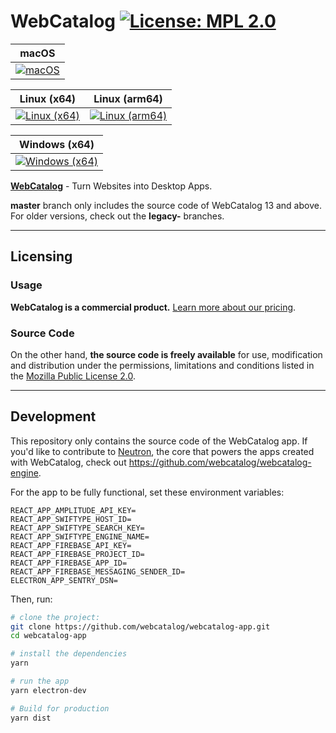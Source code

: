 # WebCatalog [![License: MPL 2.0](https://img.shields.io/badge/License-MPL%202.0-brightgreen.svg)](LICENSE)

|macOS|
|---|
|[![macOS](https://github.com/webcatalog/webcatalog-app/workflows/macOS/badge.svg)](https://github.com/webcatalog/webcatalog-app/actions?query=workflow:%22macOS%22)|

|Linux (x64)|Linux (arm64)|
|---|---|
|[![Linux (x64)](https://github.com/webcatalog/webcatalog-app/workflows/Linux%20(x64)/badge.svg)](https://github.com/webcatalog/webcatalog-app/actions?query=workflow%3A%22Linux+%28x64%29%22)|[![Linux (arm64)](https://github.com/webcatalog/webcatalog-app/workflows/Linux%20(arm64)/badge.svg)](https://github.com/webcatalog/webcatalog-app/actions?query=workflow%3A%22Linux+%28arm64%29%22)|

|Windows (x64)|
|---|
|[![Windows (x64)](https://github.com/webcatalog/webcatalog-app/workflows/Windows%20(x64)/badge.svg)](https://github.com/webcatalog/webcatalog-app/actions?query=workflow%3A%22Windows+%28x64%29%22)|

**[WebCatalog](https://webcatalog.app)** - Turn Websites into Desktop Apps.

**master** branch only includes the source code of WebCatalog 13 and above. For older versions, check out the **legacy-** branches.

---

## Licensing
### Usage
**WebCatalog is a commercial product.** [Learn more about  our pricing](https://webcatalog.app).

### Source Code
On the other hand, **the source code is freely available** for use, modification and distribution under the permissions, limitations and conditions listed in the [Mozilla Public License 2.0](LICENSE).

---

## Development
This repository only contains the source code of the WebCatalog app. If you'd like to contribute to [Neutron](https://help.webcatalog.app/article/23-what-is-neutron), the core that powers the apps created with WebCatalog, check out <https://github.com/webcatalog/webcatalog-engine>.

For the app to be fully functional, set these environment variables:
```
REACT_APP_AMPLITUDE_API_KEY=
REACT_APP_SWIFTYPE_HOST_ID=
REACT_APP_SWIFTYPE_SEARCH_KEY=
REACT_APP_SWIFTYPE_ENGINE_NAME=
REACT_APP_FIREBASE_API_KEY=
REACT_APP_FIREBASE_PROJECT_ID=
REACT_APP_FIREBASE_APP_ID=
REACT_APP_FIREBASE_MESSAGING_SENDER_ID=
ELECTRON_APP_SENTRY_DSN=
```

Then, run:
```bash
# clone the project:
git clone https://github.com/webcatalog/webcatalog-app.git
cd webcatalog-app

# install the dependencies
yarn

# run the app
yarn electron-dev

# Build for production
yarn dist
```
